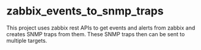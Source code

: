 # zabbix_events_to_snmp_traps
This project uses zabbix rest APIs to get events and alerts from zabbix and creates SNMP traps from them. These SNMP traps then can be sent to multiple targets. 
